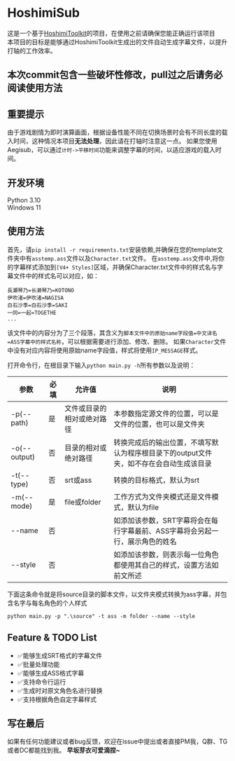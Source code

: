 # HoshimiSub

这是一个基于[HoshimiToolkit](https://github.com/MalitsPlus/HoshimiToolkit)的项目，在使用之前请确保您能正确运行该项目  
本项目的目标是能够通过HoshimiToolkit生成出的文件自动生成字幕文件，以提升打轴的工作效率。

## 本次commit包含一些破坏性修改，pull过之后请务必阅读使用方法

## 重要提示

由于游戏剧情为即时演算画面，根据设备性能不同在切换场景时会有不同长度的载入时间，这种情况本项目**无法处理**，因此请在打轴时注意这一点。
如果您使用Aegisub，可以通过`计时->平移时间`功能来调整字幕的时间，以适应游戏的载入时间。

## 开发环境

Python 3.10  
Windows 11

## 使用方法

首先，请`pip install -r requirements.txt`安装依赖,并确保在您的template文件夹中有`asstemp.ass`文件以及`Character.txt`文件。
在`asstemp.ass`文件中,将你的字幕样式添加到`[V4+ Styles]`区域，并确保Character.txt文件中的样式名与字幕文件中的样式名可以对应，如：

```
長瀬琴乃=长濑琴乃=KOTONO
伊吹渚=伊吹渚=NAGISA
白石沙季=白石沙季=SAKI
一同=一起=TOGETHE
...
```

该文件中的内容分为了三个段落，其含义为```脚本文件中的原始name字段值=中文译名=ASS字幕中的样式名称```，可以根据需要进行添加、修改、删除。
如果`Character`文件中没有对应内容将使用原始name字段值，样式将使用`IP_MESSAGE`样式。

打开命令行，在根目录下输入`python main.py -h`所有参数以及说明：

| 参数           | 必填  | 允许值           | 说明                                             |
|--------------|-----|---------------|------------------------------------------------|
| -p(--path)   | 是   | 文件或目录的相对或绝对路径 | 本参数指定源文件的位置，可以是文件的位置，也可以是文件夹                   |
| -o(--output) | 否   | 目录的相对或绝对路径    | 转换完成后的输出位置，不填写默认为程序根目录下的output文件夹，如不存在会自动生成该目录 |
| -t(--type)   | 否   | srt或ass       | 转换的目标格式，默认为srt                                 |
| -m(--mode)   | 是   | file或folder   | 工作方式为文件夹模式还是文件模式，默认为file                       |
| --name       | 否   |               | 如添加该参数，SRT字幕将会在每行字幕最前、ASS字幕将会另起一行，展示角色的姓名      |
| --style      | 否   |               | 如添加该参数，则表示每一位角色都使用其自己的样式，设置方法如前文所述             |

下面这条命令就是将source目录的脚本文件，以文件夹模式转换为ass字幕，并包含名字与每名角色的个人样式

```
python main.py -p ".\source" -t ass -m folder --name --style
```

## Feature & TODO List

- ✅能够生成SRT格式的字幕文件
- ✅批量处理功能
- ✅能够生成ASS格式字幕
- ✅支持命令行运行
- ✅生成时对原文角色名进行替换
- ✅支持根据角色自定字幕样式

## 写在最后

如果有任何功能建议或者bug反馈，欢迎在issue中提出或者直接PM我，Q群、TG或者DC都能找到我。
**早坂芽衣可爱滴捏~**
